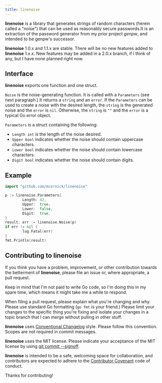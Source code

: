 ```yaml
---
title: linenoise
---
```

__linenoise__ is a library that generates strings of random characters (herein called a "noise") that can be used as reasonably secure passwords.It is an extraction of the password generator from my prior project _genpw_, and intended to be genpw's successor.

__linenoise__ 1.0.x and 1.1.x are stable. There will be no new features added to __linenoise__ 1.x.x. New features may be added in a 2.0.x branch, if I think of any, but I have none planned right now.

## Interface

__linenoise__ exports one function and one struct.

`Noise` is the noise-generating function. It is called with a `Parameters` (see next paragraph.) It returns a `string` and an `error`.  If the `Parameters` can be used to create a noise with the desired length, the `string` is the generated noise and the `error` is `nil`.  Otherwise, the `string` is `""` and the `error` is a typical Go error object.

`Parameters` is a struct containing the following:

* `Length int` is the length of the noise desired.
* `Upper bool` indicates whether the noise should contain uppercase characters.
* `Lower bool` indicates whether the noise should contain lowercase characters.
* `Digit bool` indicates whether the noise should contain digits.

## Example

```go
import "github.com/mcornick/linenoise"

p := linenoise.Parameters{
        Length: 42,
        Upper:  true,
        Lower:  false,
        Digit:  true,
}
result, err := linenoise.Noise(p)
if err != nil {
        log.Fatal(err)
}
fmt.Println(result)
```

## Contributing to linenoise

If you think you have a problem, improvement, or other contribution towards the betterment of __linenoise__, please file an issue or, where appropriate, a pull request.

Keep in mind that I'm not paid to write Go code, so I'm doing this in my spare time, which means it might take me a while to respond.

When filing a pull request, please explain what you're changing and why. Please use standard Go formatting (`go fmt` is your friend.) Please limit your changes to the specific thing you're fixing and isolate your changes in a topic branch that I can merge without pulling in other stuff.

__linenoise__ uses [Conventional Changelog](https://github.com/conventional-changelog/conventional-changelog-angular/blob/master/convention.md) style. Please follow this convention. Scopes are not required in commit messages.

__linenoise__ uses the MIT license. Please indicate your acceptance of the MIT license by using [git commit --signoff](https://git-scm.com/docs/git-commit#Documentation/git-commit.txt--s).

__linenoise__ is intended to be a safe, welcoming space for collaboration, and contributors are expected to adhere to the [Contributor Covenant](http://contributor-covenant.org) code of conduct.

Thanks for contributing!

